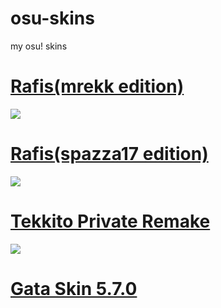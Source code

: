 # osu-skins
my osu! skins

# [Rafis(mrekk edition)](https://www.dropbox.com/s/xb48zt54gieci2r/Rafis%20HDDT%20mrekk.osk?dl=1)
![](https://user-images.githubusercontent.com/57836484/159883001-cc79bb31-a1b2-4d4a-bcc3-14ce5255928a.png)

# [Rafis(spazza17 edition)](https://www.dropbox.com/s/46pa2b32oeb9rdl/-%20%20%20%20%20%23%20Spazza17%20v2%20%5Bfumohere%5D.osk?dl=1)
![](https://user-images.githubusercontent.com/71230537/147388331-727d4715-b226-4188-aa24-bb07e4c05739.jpg)

# [Tekkito Private Remake](https://www.dropbox.com/s/60es28d53r37mhd/tekkito%20private%20remake.osk?dl=1)
![](https://i.imgur.com/jh2MjSy.jpeg)

# [Gata Skin 5.7.0](https://www.dropbox.com/s/bd6jgu98tqypaia/GATA%20SKIN%20VER%205.7.0.osk?dl=1)
